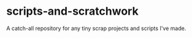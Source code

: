 # scripts-and-scratchwork
A catch-all repository for any tiny scrap projects and scripts I've made. 
